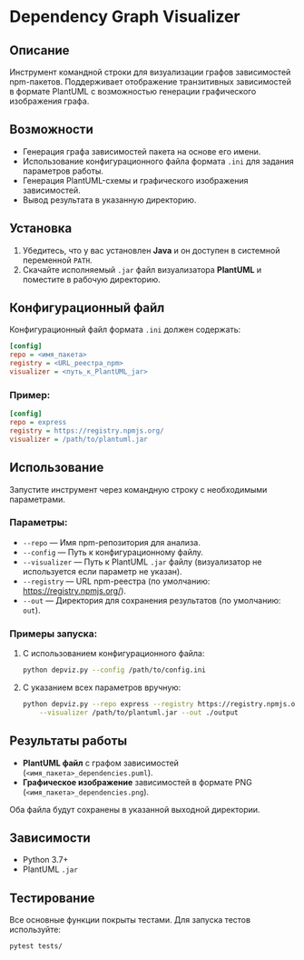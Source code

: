 # Dependency Graph Visualizer

## Описание
Инструмент командной строки для визуализации графов зависимостей npm-пакетов. Поддерживает отображение транзитивных зависимостей в формате PlantUML с возможностью генерации графического изображения графа.

## Возможности
- Генерация графа зависимостей пакета на основе его имени.
- Использование конфигурационного файла формата `.ini` для задания параметров работы.
- Генерация PlantUML-схемы и графического изображения зависимостей.
- Вывод результата в указанную директорию.

## Установка
1. Убедитесь, что у вас установлен **Java** и он доступен в системной переменной `PATH`.
2. Скачайте исполняемый `.jar` файл визуализатора **PlantUML** и поместите в рабочую директорию.

## Конфигурационный файл
Конфигурационный файл формата `.ini` должен содержать:

```ini
[config]
repo = <имя_пакета>
registry = <URL_реестра_npm>
visualizer = <путь_к_PlantUML_jar>
```

### Пример:
```ini
[config]
repo = express
registry = https://registry.npmjs.org/
visualizer = /path/to/plantuml.jar
```

## Использование
Запустите инструмент через командную строку с необходимыми параметрами.

### Параметры:
- `--repo` — Имя npm-репозитория для анализа.
- `--config` — Путь к конфигурационному файлу.
- `--visualizer` — Путь к PlantUML `.jar` файлу (визуализатор не используется если параметр не указан).
- `--registry` — URL npm-реестра (по умолчанию: https://registry.npmjs.org/).
- `--out` — Директория для сохранения результатов (по умолчанию: `out`).

### Примеры запуска:
1. С использованием конфигурационного файла:
   ```bash
   python depviz.py --config /path/to/config.ini
   ```

2. С указанием всех параметров вручную:
   ```bash
   python depviz.py --repo express --registry https://registry.npmjs.org/ \
       --visualizer /path/to/plantuml.jar --out ./output
   ```

## Результаты работы
- **PlantUML файл** с графом зависимостей (`<имя_пакета>_dependencies.puml`).
- **Графическое изображение** зависимостей в формате PNG (`<имя_пакета>_dependencies.png`).

Оба файла будут сохранены в указанной выходной директории.

## Зависимости
- Python 3.7+
- PlantUML `.jar`

## Тестирование
Все основные функции покрыты тестами. Для запуска тестов используйте:
```bash
pytest tests/
```

